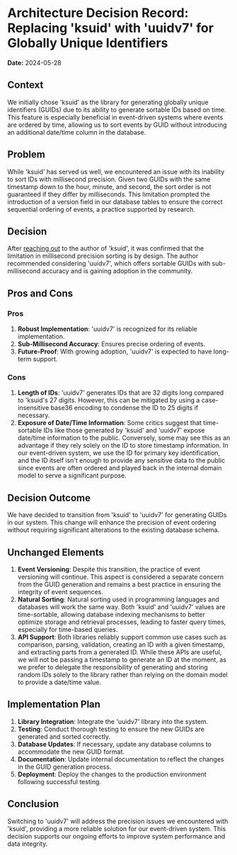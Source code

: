 # Architecture Decision Record: Replacing 'ksuid' with 'uuidv7' for Globally Unique Identifiers

**Date:** 2024-05-28

## Context

We initially chose 'ksuid' as the library for generating globally unique identifiers (GUIDs) due to its ability to generate sortable IDs based on time. This feature is especially beneficial in event-driven systems where events are ordered by time, allowing us to sort events by GUID without introducing an additional date/time column in the database.

## Problem

While 'ksuid' has served us well, we encountered an issue with its inability to sort IDs with millisecond precision. Given two GUIDs with the same timestamp down to the hour, minute, and second, the sort order is not guaranteed if they differ by milliseconds. This limitation prompted the introduction of a version field in our database tables to ensure the correct sequential ordering of events, a practice supported by research.

## Decision

After [reaching out](https://github.com/novemberborn/ksuid/issues/28) to the author of 'ksuid', it was confirmed that the limitation in millisecond precision sorting is by design. The author recommended considering 'uuidv7', which offers sortable GUIDs with sub-millisecond accuracy and is gaining adoption in the community.

## Pros and Cons

### Pros

1. **Robust Implementation**: 'uuidv7' is recognized for its reliable implementation.
2. **Sub-Millisecond Accuracy**: Ensures precise ordering of events.
3. **Future-Proof**: With growing adoption, 'uuidv7' is expected to have long-term support.

### Cons

1. **Length of IDs**: 'uuidv7' generates IDs that are 32 digits long compared to 'ksuid's 27 digits. However, this can be mitigated by using a case-insensitive base36 encoding to condense the ID to 25 digits if necessary.
2. **Exposure of Date/Time Information**: Some critics suggest that time-sortable IDs like those generated by 'ksuid' and 'uuidv7' expose date/time information to the public. Conversely, some may see this as an advantage if they rely solely on the ID to store timestamp information. In our event-driven system, we use the ID for primary key identification, and the ID itself isn't enough to provide any sensitive data to the public since events are often ordered and played back in the internal domain model to serve a significant purpose.

## Decision Outcome

We have decided to transition from 'ksuid' to 'uuidv7' for generating GUIDs in our system. This change will enhance the precision of event ordering without requiring significant alterations to the existing database schema.

## Unchanged Elements

1. **Event Versioning**: Despite this transition, the practice of event versioning will continue. This aspect is considered a separate concern from the GUID generation and remains a best practice in ensuring the integrity of event sequences.
2. **Natural Sorting**: Natural sorting used in programming languages and databases will work the same way. Both 'ksuid' and 'uuidv7' values are time-sortable, allowing database indexing mechanisms to better optimize storage and retrieval processes, leading to faster query times, especially for time-based queries.
3. **API Support**: Both libraries reliably support common use cases such as comparison, parsing, validation, creating an ID with a given timestamp, and extracting parts from a generated ID. While these APIs are useful, we will not be passing a timestamp to generate an ID at the moment, as we prefer to delegate the responsibility of generating and storing random IDs solely to the library rather than relying on the domain model to provide a date/time value.

## Implementation Plan

1. **Library Integration**: Integrate the 'uuidv7' library into the system.
2. **Testing**: Conduct thorough testing to ensure the new GUIDs are generated and sorted correctly.
3. **Database Updates**: If necessary, update any database columns to accommodate the new GUID format.
4. **Documentation**: Update internal documentation to reflect the changes in the GUID generation process.
5. **Deployment**: Deploy the changes to the production environment following successful testing.

## Conclusion

Switching to 'uuidv7' will address the precision issues we encountered with 'ksuid', providing a more reliable solution for our event-driven system. This decision supports our ongoing efforts to improve system performance and data integrity.
